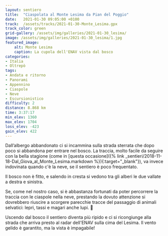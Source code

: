 ```yaml
---
layout: sentiero
title:  "Ciaspolata al Monte Lesima da Pian del Poggio"
date:   2021-01-30 09:05:00 +0100
track:  /assets/tracks/2021-01-30-Monte_Lesima.gpx
track_color: green
grid-gallery: /assets/img/galleries/2021-01-30_lesima/
image: /assets/img/galleries/2021-01-30_lesima/1.jpg
featured_image:
    alt: Monte Lesima
    caption: La cupola dell'ENAV vista dal bosco
categories:
- Italia
- Oltrepò
tags:
- Andata e ritorno
- Panorami
- Appennino  
- Ciaspole
- Neve
- Escursionistico
difficulty: 2
distance: 8.868 km
time: 3:37:17
min_elev: 1360
max_elev: 1704
loss_elev: -423
gain_elev: 422
---
```


Dall’albergo abbandonato ci si incammina sulla strada sterrata che dopo poco si abbandona per entrare nel bosco.
La traccia, molto facile da seguire con la bella stagione (come in [questa occasione]({% link _sentieri/2018-11-18-Dal_Giova_al_Monte_Lesima.markdown %}){:target="_blank"}), va invece indovinata quando c'è la neve, se il sentiero è poco frequentato.

Il bosco non è fitto, e salendo in cresta si vedono tra gli alberi le due vallate a destra e sinistra.

Se, come nel nostro caso, si è abbastanza fortunati da poter percorrere la traccia con le ciaspole nella neve, prestando la dovuto attenzione si dovrebbero riuscire a scorgere parecchie tracce del passaggio di animali selvatici: lepri, tassi e magari anche lupi. :wolf:

Uscendo dal bosco il sentiero diventa più ripido e ci si ricongiunge alla strada che arriva presto al radar dell'ENAV sulla cima del Lesima. Il vento gelido è garantito, ma la vista è impagabile!

